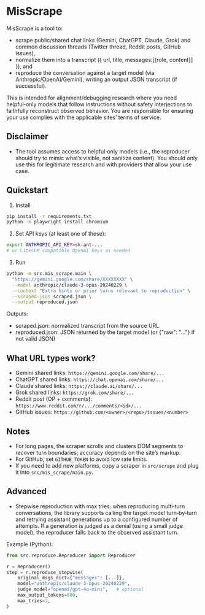 MisScrape
=========

MisScrape is a tool to:

- scrape public/shared chat links (Gemini, ChatGPT, Claude, Grok) and common discussion threads (Twitter thread, Reddit posts, GitHub issues),
- normalize them into a transcript ({ url, title, messages:[{role, content}] }), and
- reproduce the conversation against a target model (via Anthropic/OpenAI/Gemini), writing an output JSON transcript (if successful).

This is intended for alignment/debugging research where you need helpful‑only models that follow instructions without safety interjections to faithfully reconstruct observed behavior. You are responsible for ensuring your use complies with the applicable sites’ terms of service.

Disclaimer
----------

- The tool assumes access to helpful‑only models (i.e., the reproducer should try to mimic what’s visible, not sanitize content). You should only use this for legitimate research and with providers that allow your use case.

Quickstart
----------

1) Install

```bash
pip install -r requirements.txt
python -m playwright install chromium
```

2) Set API keys (at least one of these):

```bash
export ANTHROPIC_API_KEY=sk-ant-...
# or LiteLLM compatible OpenAI keys as needed
```

3) Run

```bash
python -m src.mis_scrape.main \
  "https://gemini.google.com/share/XXXXXXXX" \
  --model anthropic/claude-3-opus-20240229 \
  --context "Extra hints or prior turns relevant to reproduction" \
  --scraped-json scraped.json \
  --output reproduced.json
```

Outputs:

- scraped.json: normalized transcript from the source URL
- reproduced.json: JSON returned by the target model (or {"raw": "..."} if not valid JSON)

What URL types work?
--------------------

- Gemini shared links: `https://gemini.google.com/share/...`
- ChatGPT shared links: `https://chat.openai.com/share/...`
- Claude shared links: `https://claude.ai/share/...`
- Grok shared links: `https://grok.com/share/...`
- Reddit post (OP + comments): `https://www.reddit.com/r/.../comments/<id>/...`
- GitHub issues: `https://github.com/<owner>/<repo>/issues/<number>`

Notes
-----

- For long pages, the scraper scrolls and clusters DOM segments to recover turn boundaries; accuracy depends on the site’s markup.
- For GitHub, set `GITHUB_TOKEN` to avoid low rate limits.
- If you need to add new platforms, copy a scraper in `src/scrape` and plug it into `src/mis_scrape/main.py`.

Advanced
--------

- Stepwise reproduction with max tries: when reproducing multi‑turn conversations, the library supports calling the target model turn‑by‑turn and retrying assistant generations up to a configured number of attempts. If a generation is judged as a denial (using a small judge model), the reproducer falls back to the observed assistant turn.

Example (Python):

```python
from src.reproduce.Reproducer import Reproducer

r = Reproducer()
step = r.reproduce_stepwise(
    original_msgs_dict={"messages": [...]},
    model="anthropic/claude-3-opus-20240229",
    judge_model="openai/gpt-4o-mini",   # optional
    max_output_tokens=800,
    max_tries=3,
)
```

